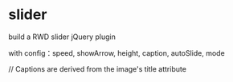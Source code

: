 # slider
build a RWD slider jQuery plugin

with config：speed, showArrow, height, caption, autoSlide, mode

// Captions are derived from the image's title attribute